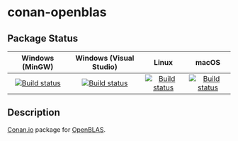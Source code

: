 # conan-openblas

## Package Status

| Windows (MinGW) | Windows (Visual Studio) | Linux | macOS |
|:---------------:|:-----------------------:|:-----:|:-----:|
|[![Build status](https://ci.appveyor.com/api/projects/status/k8t4t50xv2ukjle1/branch/testing%2F0.3.7?svg=true)](https://ci.appveyor.com/project/SpaceIm/conan-openblas)|[![Build status](https://github.com/SpaceIm/conan-openblas/workflows/.github/workflows/windows.yml/badge.svg?branch=testing%2F0.3.7)](https://github.com/SpaceIm/conan-openblas/actions/workflows/windows.yml?query=branch%3Atesting%2F0.3.7)|[![Build status](https://github.com/SpaceIm/conan-openblas/workflows/.github/workflows/linux.yml/badge.svg?branch=testing%2F0.3.7)](https://github.com/SpaceIm/conan-openblas/actions/workflows/linux.yml?query=branch%3Atesting%2F0.3.7)|[![Build status](https://github.com/SpaceIm/conan-openblas/workflows/.github/workflows/macos.yml/badge.svg?branch=testing%2F0.3.7)](https://github.com/SpaceIm/conan-openblas/actions/workflows/macos.yml?query=branch%3Atesting%2F0.3.7)|

## Description

[Conan.io](https://conan.io) package for [OpenBLAS](https://github.com/xianyi/OpenBLAS).
